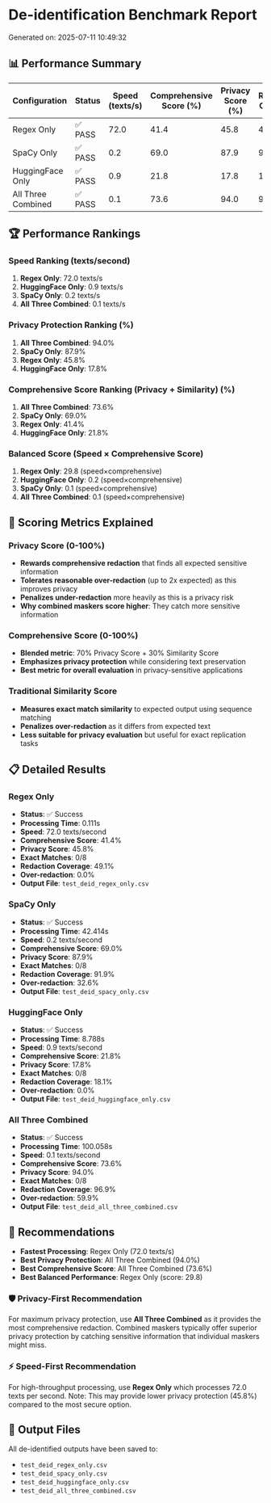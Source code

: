 # De-identification Benchmark Report

Generated on: 2025-07-11 10:49:32

## 📊 Performance Summary

| Configuration | Status | Speed (texts/s) | Comprehensive Score (%) | Privacy Score (%) | Redaction Coverage | Over-redaction |
|---------------|--------|-----------------|-------------------------|-------------------|-------------------|----------------|
| Regex Only | ✅ PASS | 72.0 | 41.4 | 45.8 | 49.1% | 0.0% |
| SpaCy Only | ✅ PASS | 0.2 | 69.0 | 87.9 | 91.9% | 32.6% |
| HuggingFace Only | ✅ PASS | 0.9 | 21.8 | 17.8 | 18.1% | 0.0% |
| All Three Combined | ✅ PASS | 0.1 | 73.6 | 94.0 | 96.9% | 59.9% |

## 🏆 Performance Rankings

### Speed Ranking (texts/second)
1. **Regex Only**: 72.0 texts/s
2. **HuggingFace Only**: 0.9 texts/s
3. **SpaCy Only**: 0.2 texts/s
4. **All Three Combined**: 0.1 texts/s

### Privacy Protection Ranking (%)
1. **All Three Combined**: 94.0%
2. **SpaCy Only**: 87.9%
3. **Regex Only**: 45.8%
4. **HuggingFace Only**: 17.8%

### Comprehensive Score Ranking (Privacy + Similarity) (%)
1. **All Three Combined**: 73.6%
2. **SpaCy Only**: 69.0%
3. **Regex Only**: 41.4%
4. **HuggingFace Only**: 21.8%

### Balanced Score (Speed × Comprehensive Score)
1. **Regex Only**: 29.8 (speed×comprehensive)
2. **HuggingFace Only**: 0.2 (speed×comprehensive)
3. **SpaCy Only**: 0.1 (speed×comprehensive)
4. **All Three Combined**: 0.1 (speed×comprehensive)

## 📏 Scoring Metrics Explained

### Privacy Score (0-100%)
- **Rewards comprehensive redaction** that finds all expected sensitive information
- **Tolerates reasonable over-redaction** (up to 2x expected) as this improves privacy
- **Penalizes under-redaction** more heavily as this is a privacy risk
- **Why combined maskers score higher**: They catch more sensitive information

### Comprehensive Score (0-100%)
- **Blended metric**: 70% Privacy Score + 30% Similarity Score
- **Emphasizes privacy protection** while considering text preservation
- **Best metric for overall evaluation** in privacy-sensitive applications

### Traditional Similarity Score
- **Measures exact match similarity** to expected output using sequence matching
- **Penalizes over-redaction** as it differs from expected text
- **Less suitable for privacy evaluation** but useful for exact replication tasks

## 📋 Detailed Results

### Regex Only
- **Status**: ✅ Success
- **Processing Time**: 0.111s
- **Speed**: 72.0 texts/second
- **Comprehensive Score**: 41.4%
- **Privacy Score**: 45.8%
- **Exact Matches**: 0/8
- **Redaction Coverage**: 49.1%
- **Over-redaction**: 0.0%
- **Output File**: `test_deid_regex_only.csv`

### SpaCy Only
- **Status**: ✅ Success
- **Processing Time**: 42.414s
- **Speed**: 0.2 texts/second
- **Comprehensive Score**: 69.0%
- **Privacy Score**: 87.9%
- **Exact Matches**: 0/8
- **Redaction Coverage**: 91.9%
- **Over-redaction**: 32.6%
- **Output File**: `test_deid_spacy_only.csv`

### HuggingFace Only
- **Status**: ✅ Success
- **Processing Time**: 8.788s
- **Speed**: 0.9 texts/second
- **Comprehensive Score**: 21.8%
- **Privacy Score**: 17.8%
- **Exact Matches**: 0/8
- **Redaction Coverage**: 18.1%
- **Over-redaction**: 0.0%
- **Output File**: `test_deid_huggingface_only.csv`

### All Three Combined
- **Status**: ✅ Success
- **Processing Time**: 100.058s
- **Speed**: 0.1 texts/second
- **Comprehensive Score**: 73.6%
- **Privacy Score**: 94.0%
- **Exact Matches**: 0/8
- **Redaction Coverage**: 96.9%
- **Over-redaction**: 59.9%
- **Output File**: `test_deid_all_three_combined.csv`

## 🎯 Recommendations

- **Fastest Processing**: Regex Only (72.0 texts/s)
- **Best Privacy Protection**: All Three Combined (94.0%)
- **Best Comprehensive Score**: All Three Combined (73.6%)
- **Best Balanced Performance**: Regex Only (score: 29.8)

### 🛡️ Privacy-First Recommendation
For maximum privacy protection, use **All Three Combined** as it provides the most comprehensive redaction.
Combined maskers typically offer superior privacy protection by catching sensitive information that individual maskers might miss.

### ⚡ Speed-First Recommendation
For high-throughput processing, use **Regex Only** which processes 72.0 texts per second.
Note: This may provide lower privacy protection (45.8%) compared to the most secure option.


## 📁 Output Files

All de-identified outputs have been saved to:
- `test_deid_regex_only.csv`
- `test_deid_spacy_only.csv`
- `test_deid_huggingface_only.csv`
- `test_deid_all_three_combined.csv`
